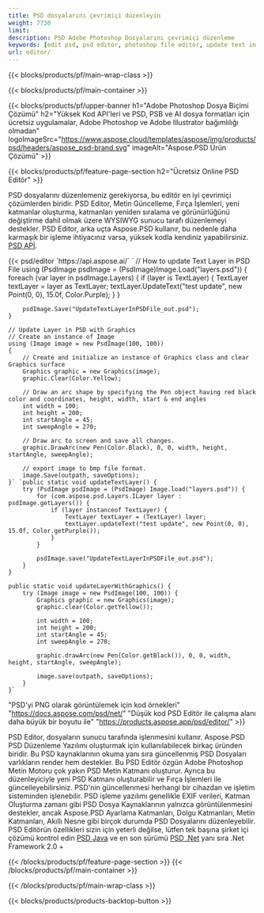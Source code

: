 ```yaml
---
title: PSD dosyalarını çevrimiçi düzenleyin
weight: 7730
limit: 
description: PSD Adobe Photoshop Dosyalarını çevrimiçi düzenleme
keywords: [edit psd, psd editor, photoshop file editor, update text in psd, update psd]
url: editor/
---
```


{{< blocks/products/pf/main-wrap-class >}}


{{< blocks/products/pf/main-container >}}

{{< blocks/products/pf/upper-banner h1="Adobe Photoshop Dosya Biçimi Çözümü" h2="Yüksek Kod API'leri ve PSD, PSB ve AI dosya formatları için ücretsiz uygulamalar, Adobe Photoshop ve Adobe Illustrator bağımlılığı olmadan" logoImageSrc="https://www.aspose.cloud/templates/aspose/img/products/psd/headers/aspose_psd-brand.svg" imageAlt="Aspose.PSD Ürün Çözümü" >}}

{{< blocks/products/pf/feature-page-section h2="Ücretsiz Online PSD Editör" >}}
<p>PSD dosyalarını düzenlemeniz gerekiyorsa, bu editör en iyi çevrimiçi çözümlerden biridir. PSD Editor, Metin Güncelleme, Fırça İşlemleri, yeni katmanlar oluşturma, katmanları yeniden sıralama ve görünürlüğünü değiştirme dahil olmak üzere WYSIWYG sunucu tarafı düzenlemeyi destekler. PSD Editor, arka uçta Aspose.PSD kullanır, bu nedenle daha karmaşık bir işleme ihtiyacınız varsa, yüksek kodla kendiniz yapabilirsiniz. <a href="/psd/{{< lang-code >}}">PSD APİ</a>.</p>
{{< psd/editor `https://api.aspose.ai/` 
`	// How to update Text Layer in PSD File
	using (PsdImage psdImage = (PsdImage)Image.Load("layers.psd"))
  	{
		foreach (var layer in psdImage.Layers)
		{
			if (layer is TextLayer)
			{
				TextLayer textLayer = layer as TextLayer;
				textLayer.UpdateText("test update", new Point(0, 0), 15.0f, Color.Purple);
			}
		}

		psdImage.Save("UpdateTextLayerInPSDFile_out.psd");
	}
	
	// Update Layer in PSD with Graphics
	// Create an instance of Image
	using (Image image = new PsdImage(100, 100))
	{
		// Create and initialize an instance of Graphics class and clear Graphics surface
		Graphics graphic = new Graphics(image);
		graphic.Clear(Color.Yellow);

		// Draw an arc shape by specifying the Pen object having red black color and coordinates, height, width, start & end angles                 
		int width = 100;
		int height = 200;
		int startAngle = 45;
		int sweepAngle = 270;

		// Draw arc to screen and save all changes.
		graphic.DrawArc(new Pen(Color.Black), 0, 0, width, height, startAngle, sweepAngle);

		// export image to bmp file format.
		image.Save(outpath, saveOptions);
	}` `public static void updateTextLayer() {
        try (PsdImage psdImage = (PsdImage) Image.load("layers.psd")) {
            for (com.aspose.psd.Layers.ILayer layer : psdImage.getLayers()) {
                if (layer instanceof TextLayer) {
                    TextLayer textLayer = (TextLayer) layer;
                    textLayer.updateText("test update", new Point(0, 0), 15.0f, Color.getPurple());
                }
            }

            psdImage.save("UpdateTextLayerInPSDFile_out.psd");
        }
    }

    public static void updateLayerWithGraphics() {
        try (Image image = new PsdImage(100, 100)) {
            Graphics graphic = new Graphics(image);
            graphic.clear(Color.getYellow());

            int width = 100;
            int height = 200;
            int startAngle = 45;
            int sweepAngle = 270;

            graphic.drawArc(new Pen(Color.getBlack()), 0, 0, width, height, startAngle, sweepAngle);

            image.save(outpath, saveOptions);
        }
    }` 
"PSD'yi PNG olarak görüntülemek için kod örnekleri"  "https://docs.aspose.com/psd/net/" 
"Düşük kod PSD Editör ile çalışma alanı daha büyük bir boyutu ile" "https://products.aspose.app/psd/editor/" >}}
<p>PSD Editor, dosyaların sunucu tarafında işlenmesini kullanır. Aspose.PSD PSD Düzenleme Yazılımı oluşturmak için kullanılabilecek birkaç üründen biridir. Bu PSD kaynaklarının okuma yanı sıra güncellenmiş PSD Dosyaları varlıkların render hem destekler. Bu PSD Editör özgün Adobe Photoshop Metin Motoru çok yakın PSD Metin Katmanı oluşturur. Ayrıca bu düzenleyiciyle yeni PSD Katmanı oluşturabilir ve Fırça İşlemleri ile güncelleyebilirsiniz. PSD'nin güncellenmesi herhangi bir cihazdan ve işletim sisteminden işlenebilir. PSD işleme yazılımı genellikle EXIF verileri, Katman Oluşturma zamanı gibi PSD Dosya Kaynaklarının yalnızca görüntülenmesini destekler, ancak Aspose.PSD Ayarlama Katmanları, Dolgu Katmanları, Metin Katmanları, Akıllı Nesne gibi birçok durumda PSD Dosyalarını düzenleyebilir. PSD Editörün özellikleri sizin için yeterli değilse, lütfen tek başına şirket içi çözümü kontrol edin <a href="/psd/{{< lang-code >}}java">PSD Java</a> ve en son sürümü <a href="/psd/{{< lang-code >}}net">PSD .Net</a> yanı sıra .Net Framework 2.0 +</p>

{{< /blocks/products/pf/feature-page-section >}}
{{< /blocks/products/pf/main-container >}}


{{< /blocks/products/pf/main-wrap-class >}}

{{< blocks/products/products-backtop-button >}}

